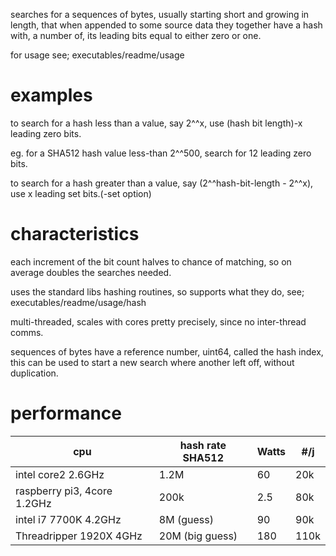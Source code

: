 searches for a sequences of bytes, usually starting short and growing in length, that when appended to some source data they together have a hash with, a number of, its leading bits equal to either zero or one.

for usage see; executables/readme/usage

# examples

to search for a hash less than a value, say 2^^x, use (hash bit length)-x leading zero bits.

eg. for a SHA512 hash value less-than 2^^500, search for 12 leading zero bits.

to search for a hash greater than a value, say (2^^hash-bit-length - 2^^x), use x leading set bits.(-set option)

# characteristics

each increment of the bit count halves to chance of matching, so on average doubles the searches needed.  

uses the standard libs hashing routines, so supports what they do, see; executables/readme/usage/hash

multi-threaded, scales with cores pretty precisely, since no inter-thread comms.

sequences of bytes have a reference number, uint64, called the hash index, this can be used to start a new search where another left off, without duplication.

# performance

|cpu|hash rate SHA512|Watts|#/j|
|-|-|-|-|
|intel core2 2.6GHz|1.2M|60|20k|
|raspberry pi3, 4core 1.2GHz|200k|2.5|80k|
|intel i7 7700K  4.2GHz|8M (guess)|90|90k|
|Threadripper 1920X 4GHz|20M (big guess)|180|110k|

